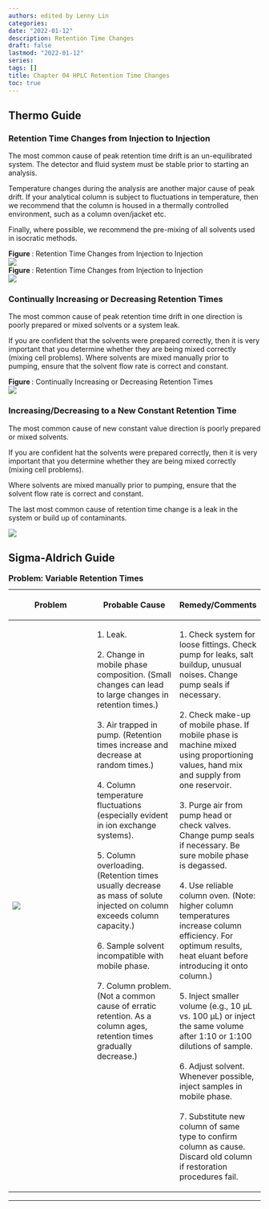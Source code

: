 ```yaml
---
authors: edited by Lenny Lin
categories: 
date: "2022-01-12"
description: Retention Time Changes
draft: false
lastmod: "2022-01-12"
series: 
tags: []
title: Chapter 04 HPLC Retention Time Changes
toc: true
---
```







<!--more-->

## Thermo Guide

### Retention Time Changes from Injection to Injection  

The most common cause of peak retention time drift is an un-equilibrated system. The detector and fluid system must be stable prior to starting an analysis.  

Temperature changes during the analysis are another major cause of peak drift. If your analytical column is subject to fluctuations in temperature, then we recommend that the column is housed in a thermally controlled environment, such as a column oven/jacket etc.   

Finally, where possible, we recommend the pre-mixing of all solvents used in isocratic methods.  


<figcaption><b>Figure </b>: Retention Time Changes from Injection to Injection</figcaption>
<img src = "/docs/images/Screenshot 2022-01-12 112857.png"/>


<figcaption><b>Figure </b>: Retention Time Changes from Injection to Injection</figcaption>
<img src = "/docs/images/Screenshot 2022-01-12 113052.png"/>


### Continually Increasing or Decreasing Retention Times

The most common cause of peak retention time drift in one direction is poorly prepared or mixed solvents or a system leak.   

If you are confident that the solvents were prepared correctly, then it is very important that you determine whether they are being mixed correctly (mixing cell problems). Where solvents are mixed manually prior to pumping, ensure that the solvent flow rate is correct and constant.  


<figcaption><b>Figure </b>: Continually Increasing or Decreasing Retention Times</figcaption>
<img src = "/docs/images/Screenshot 2022-01-12 125436.png"/>


### Increasing/Decreasing to a New Constant Retention Time

The most common cause of new constant value direction is poorly prepared or mixed solvents.  

If you are confident hat the solvents were prepared correctly, then it is very important that you determine whether they are being mixed correctly (mixing cell problems).  

Where solvents are mixed manually prior to pumping, ensure that the solvent flow rate is correct and constant.  

The last most common cause of retention time change is a leak in the system or build up of contaminants.  



<img src = "/docs/images/Screenshot 2022-01-12 130359.png"/>


## Sigma-Aldrich Guide

<table style="width:100%;">
  <caption style="text-align:left", align = "top"><b>Problem: Variable Retention Times</b></caption>
  <colgroup>
    <col style="width: 34%" /><col style="width: 33%" /><col style="width: 33%" />
  </colgroup>
  <thead>
  <tr class="header">
    <th><p>Problem</p></th><th><p>Probable Cause</p></th><th><p>Remedy/Comments</p></th>
  </tr>
  </thead>
  <tbody>
    <tr class="odd">
      <td VALIGN=Middle ><p>
      <img src = "/docs/images/Screenshot 2022-01-28 090850.png"/>
      </p></td>
      <td VALIGN=TOP ><p>
        1. Leak.<br />
        <br />
        2. Change in mobile phase composition. (Small changes can lead to large changes in retention times.)<br />
        <br />
        3. Air trapped in pump. (Retention times increase and decrease at random times.)<br />
        <br />
        4. Column temperature fluctuations (especially evident in ion exchange systems).<br />
        <br />
        5. Column overloading. (Retention times usually decrease as mass of solute injected on column exceeds column capacity.)<br />
        <br />
        6. Sample solvent incompatible with mobile phase.<br />
        <br />
        7. Column problem. (Not a common cause of erratic retention. As a column ages, retention times gradually decrease.)
      </p></td>
      <td VALIGN=TOP ><p>
        1. Check system for loose fittings. Check pump for leaks, salt buildup, unusual noises. Change pump seals if necessary.<br />
        <br />
        2. Check make-up of mobile phase. If mobile phase is machine mixed using proportioning values, hand mix and supply from one reservoir.<br />
        <br />
        3. Purge air from pump head or check valves. Change pump seals if necessary. Be sure mobile phase is degassed.<br />
        <br />
        4. Use reliable column oven. (Note: higher column temperatures increase column efficiency. For optimum results, heat eluant before introducing it onto column.)<br />
        <br />
        5. Inject smaller volume (e.g., 10 μL vs. 100 μL) or inject the same volume after 1:10 or 1:100 dilutions of sample.<br />
        <br />
        6. Adjust solvent. Whenever possible, inject samples in mobile phase.<br />
        <br />
        7. Substitute new column of same type to confirm column as cause. Discard old column if restoration procedures fail.
      </p></td>
    </tr>
  </tbody>
</table>



***


